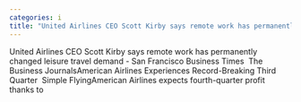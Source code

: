 ```yaml
---
categories: i
title: "United Airlines CEO Scott Kirby says remote work has permanently changed leisure travel demand  San Francisco Business Times  The Business Journals"
---
```

United Airlines CEO Scott Kirby says remote work has permanently changed leisure travel demand - San Francisco Business Times&nbsp;&nbsp;The Business JournalsAmerican Airlines Experiences Record-Breaking Third Quarter&nbsp;&nbsp;Simple FlyingAmerican Airlines expects fourth-quarter profit thanks to 